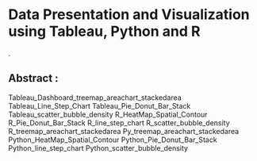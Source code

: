 # Data Presentation and Visualization using Tableau, Python and R
.

## Abstract :

Tableau_Dashboard_treemap_areachart_stackedarea
Tableau_Line_Step_Chart
Tableau_Pie_Donut_Bar_Stack
Tableau_scatter_bubble_density
R_HeatMap_Spatial_Contour
R_Pie_Donut_Bar_Stack
R_line_step_chart
R_scatter_bubble_density
R_treemap_areachart_stackedarea
Py_treemap_areachart_stackedarea
Python_HeatMap_Spatial_Contour
Python_Pie_Donut_Bar_Stack
Python_line_step_chart
Python_scatter_bubble_density




